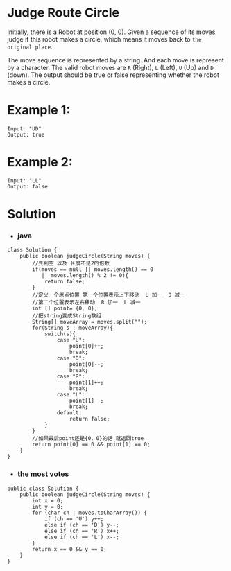 # Judge Route Circle

Initially, there is a Robot at position (0, 0). Given a sequence of its moves, judge if this robot makes a circle, which means it moves back to `the original place`.

The move sequence is represented by a string. And each move is represent by a character. The valid robot moves are `R` (Right), `L` (Left), `U` (Up) and `D` (down). The output should be true or false representing whether the robot makes a circle.

# Example 1:
    Input: "UD"
    Output: true
    
# Example 2: 
    Input: "LL"
    Output: false


# Solution
* ### java
```
class Solution {
    public boolean judgeCircle(String moves) {
        //先判空 以及 长度不是2的倍数
        if(moves == null || moves.length() == 0
           || moves.length() % 2 != 0){
            return false;
        }
        //定义一个原点位置 第一个位置表示上下移动  U 加一  D 减一
        //第二个位置表示左右移动  R 加一  L 减一
        int [] point= {0, 0};
        //把string变成String数组
        String[] moveArray = moves.split("");
        for(String s : moveArray){
            switch(s){
                case "U":
                    point[0]++;    
                    break;
                case "D":
                    point[0]--;    
                    break;
                case "R":
                    point[1]++;    
                    break;
                case "L":
                    point[1]--;    
                    break;
                default:
                    return false;
            }
        }
        //如果最后point还是{0，0}的话 就返回true
        return point[0] == 0 && point[1] == 0;
    }
}
```
* ### the most votes
```
public class Solution {
    public boolean judgeCircle(String moves) {
        int x = 0;
        int y = 0;
        for (char ch : moves.toCharArray()) {
            if (ch == 'U') y++;
            else if (ch == 'D') y--;
            else if (ch == 'R') x++;
            else if (ch == 'L') x--;
        }
        return x == 0 && y == 0;
    }
}
```
